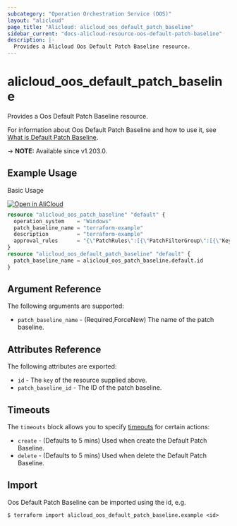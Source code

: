 ```yaml
---
subcategory: "Operation Orchestration Service (OOS)"
layout: "alicloud"
page_title: "Alicloud: alicloud_oos_default_patch_baseline"
sidebar_current: "docs-alicloud-resource-oos-default-patch-baseline"
description: |-
  Provides a Alicloud Oos Default Patch Baseline resource.
---
```


# alicloud_oos_default_patch_baseline

Provides a Oos Default Patch Baseline resource.

For information about Oos Default Patch Baseline and how to use it, see [What is Default Patch Baseline](https://www.alibabacloud.com/help/en/operation-orchestration-service/latest/api-oos-2019-06-01-registerdefaultpatchbaseline).

-> **NOTE:** Available since v1.203.0.

## Example Usage

Basic Usage

<div style="display: block;margin-bottom: 40px;"><div class="oics-button" style="float: right;position: absolute;margin-bottom: 10px;">
  <a href="https://api.aliyun.com/terraform?resource=alicloud_oos_default_patch_baseline&exampleId=af10cc02-6ad1-def3-e332-f5c2afd8af66cd876fb4&activeTab=example&spm=docs.r.oos_default_patch_baseline.0.af10cc026a&intl_lang=EN_US" target="_blank">
    <img alt="Open in AliCloud" src="https://img.alicdn.com/imgextra/i1/O1CN01hjjqXv1uYUlY56FyX_!!6000000006049-55-tps-254-36.svg" style="max-height: 44px; max-width: 100%;">
  </a>
</div></div>

```terraform
resource "alicloud_oos_patch_baseline" "default" {
  operation_system    = "Windows"
  patch_baseline_name = "terraform-example"
  description         = "terraform-example"
  approval_rules      = "{\"PatchRules\":[{\"PatchFilterGroup\":[{\"Key\":\"PatchSet\",\"Values\":[\"OS\"]},{\"Key\":\"ProductFamily\",\"Values\":[\"Windows\"]},{\"Key\":\"Product\",\"Values\":[\"Windows 10\",\"Windows 7\"]},{\"Key\":\"Classification\",\"Values\":[\"Security Updates\",\"Updates\",\"Update Rollups\",\"Critical Updates\"]},{\"Key\":\"Severity\",\"Values\":[\"Critical\",\"Important\",\"Moderate\"]}],\"ApproveAfterDays\":7,\"EnableNonSecurity\":true,\"ComplianceLevel\":\"Medium\"}]}"
}
resource "alicloud_oos_default_patch_baseline" "default" {
  patch_baseline_name = alicloud_oos_patch_baseline.default.id
}
```

## Argument Reference

The following arguments are supported:
* `patch_baseline_name` - (Required,ForceNew) The name of the patch baseline.

## Attributes Reference

The following attributes are exported:
* `id` - The `key` of the resource supplied above.
* `patch_baseline_id` - The ID of the patch baseline.

## Timeouts

The `timeouts` block allows you to specify [timeouts](https://developer.hashicorp.com/terraform/language/resources/syntax#operation-timeouts) for certain actions:
* `create` - (Defaults to 5 mins) Used when create the Default Patch Baseline.
* `delete` - (Defaults to 5 mins) Used when delete the Default Patch Baseline.

## Import

Oos Default Patch Baseline can be imported using the id, e.g.

```shell
$ terraform import alicloud_oos_default_patch_baseline.example <id>
```